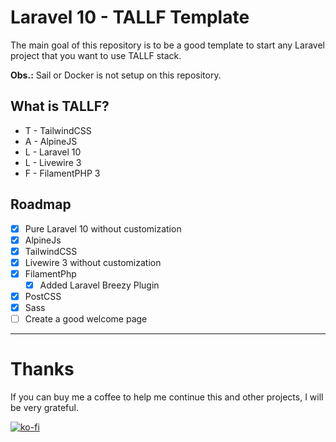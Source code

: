 # Laravel 10 - TALLF Template

The main goal of this repository is to be a good template to start any Laravel project that you want to use TALLF stack.

**Obs.:** Sail or Docker is not setup on this repository.
## What is TALLF?

- T - TailwindCSS
- A - AlpineJS
- L - Laravel 10
- L - Livewire 3
- F - FilamentPHP 3

## Roadmap

- [x] Pure Laravel 10 without customization
- [x] AlpineJs
- [x] TailwindCSS
- [x] Livewire 3 without customization
- [x] FilamentPhp
  - [x] Added Laravel Breezy Plugin
- [x] PostCSS
- [x] Sass
- [ ] Create a good welcome page

---

# Thanks

If you can buy me a coffee to help me continue this and other projects, I will be very grateful.

[![ko-fi](https://ko-fi.com/img/githubbutton_sm.svg)](https://ko-fi.com/patrickmaciel)
